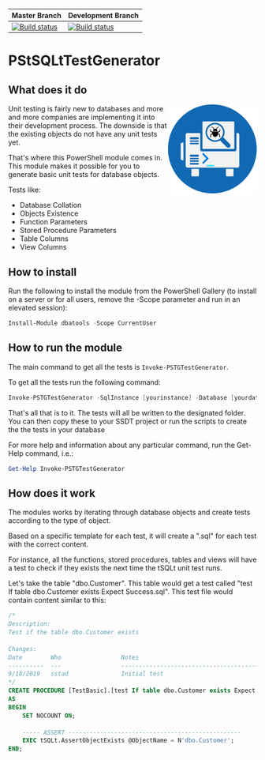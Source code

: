 ﻿
| Master Branch | Development Branch |
| ------------- |-------------|
|[![Build status](https://ci.appveyor.com/api/projects/status/hmbxfmswdm77td2i/branch/master?svg=true)](https://ci.appveyor.com/project/sanderstad/pstsqlttestgenerator/branch/master)     | [![Build status](https://ci.appveyor.com/api/projects/status/hmbxfmswdm77td2i/branch/development?svg=true)](https://ci.appveyor.com/project/sanderstad/pstsqlttestgenerator/branch/development) |


# PStSQLtTestGenerator

## What does it do

<img style="float: right; height: 180px;" src="resources/logo180px.png">

Unit testing is fairly new to databases and more and more companies are implementing it into their development process.
The downside is that the existing objects do not have any unit tests yet.

That's where this PowerShell module comes in. This module makes it possible for you to generate basic unit tests for database objects.

Tests like:

- Database Collation
- Objects Existence
- Function Parameters
- Stored Procedure Parameters
- Table Columns
- View Columns

## How to install

Run the following to install the module from the PowerShell Gallery (to install on a server or for all users, remove the -Scope parameter and run in an elevated session):

```powershell
Install-Module dbatools -Scope CurrentUser
```

## How to run the module

The main command to get all the tests is `Invoke-PSTGTestGenerator`.

To get all the tests run the following command:

```powershell
Invoke-PSTGTestGenerator -SqlInstance [yourinstance] -Database [yourdatabase] -OutputPath [testfolder]
```

That's all that is to it. The tests will all be written to the designated folder.
You can then copy these to your SSDT project or run the scripts to create the the tests in your database

For more help and information about any particular command, run the Get-Help command, i.e.:

```powershell
Get-Help Invoke-PSTGTestGenerator
```

## How does it work

The modules works by iterating through database objects and create tests according to the type of object.

Based on a specific template for each test, it will create a ".sql" for each test with the correct content.

For instance, all the functions, stored procedures, tables and views will have a test to check if they exists the next time the tSQLt unit test runs.

Let's take the table "dbo.Customer". This table would get a test called "test If table dbo.Customer exists Expect Success.sql".
This test file would contain content similar to this:

```sql
/*
Description:
Test if the table dbo.Customer exists

Changes:
Date		Who					Notes
----------	---					--------------------------------------------------------------
9/18/2019	sstad				Initial test
*/
CREATE PROCEDURE [TestBasic].[test If table dbo.Customer exists Expect Success]
AS
BEGIN
    SET NOCOUNT ON;

    ----- ASSERT -------------------------------------------------
    EXEC tSQLt.AssertObjectExists @ObjectName = N'dbo.Customer';
END;

```

